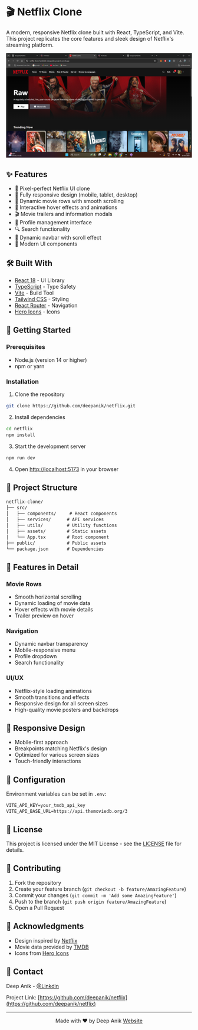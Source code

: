 # 🎬 Netflix Clone

A modern, responsive Netflix clone built with React, TypeScript, and Vite. This project replicates the core features and sleek design of Netflix's streaming platform.

![Netflix Clone](public/preview.png)

## ✨ Features

- 🎯 Pixel-perfect Netflix UI clone
- 📱 Fully responsive design (mobile, tablet, desktop)
- 🎥 Dynamic movie rows with smooth scrolling
- 🔄 Interactive hover effects and animations
- 🎬 Movie trailers and information modals
- 👤 Profile management interface
- 🔍 Search functionality
- 🌙 Dynamic navbar with scroll effect
- 🎨 Modern UI components

## 🛠️ Built With

- [React 18](https://reactjs.org/) - UI Library
- [TypeScript](https://www.typescriptlang.org/) - Type Safety
- [Vite](https://vitejs.dev/) - Build Tool
- [Tailwind CSS](https://tailwindcss.com/) - Styling
- [React Router](https://reactrouter.com/) - Navigation
- [Hero Icons](https://heroicons.com/) - Icons

## 🚀 Getting Started

### Prerequisites

- Node.js (version 14 or higher)
- npm or yarn

### Installation

1. Clone the repository
```bash
git clone https://github.com/deepanik/netflix.git
```

2. Install dependencies
```bash
cd netflix
npm install
```

3. Start the development server
```bash
npm run dev
```

4. Open [http://localhost:5173](http://localhost:5173) in your browser

## 📁 Project Structure

```
netflix-clone/
├── src/
│   ├── components/     # React components
│   ├── services/      # API services
│   ├── utils/         # Utility functions
│   ├── assets/        # Static assets
│   └── App.tsx        # Root component
├── public/            # Public assets
└── package.json       # Dependencies
```

## 🎨 Features in Detail

### Movie Rows
- Smooth horizontal scrolling
- Dynamic loading of movie data
- Hover effects with movie details
- Trailer preview on hover

### Navigation
- Dynamic navbar transparency
- Mobile-responsive menu
- Profile dropdown
- Search functionality

### UI/UX
- Netflix-style loading animations
- Smooth transitions and effects
- Responsive design for all screen sizes
- High-quality movie posters and backdrops

## 📱 Responsive Design

- Mobile-first approach
- Breakpoints matching Netflix's design
- Optimized for various screen sizes
- Touch-friendly interactions

## 🔧 Configuration

Environment variables can be set in `.env`:

```env
VITE_API_KEY=your_tmdb_api_key
VITE_API_BASE_URL=https://api.themoviedb.org/3
```

## 📄 License

This project is licensed under the MIT License - see the [LICENSE](LICENSE) file for details.

## 🤝 Contributing

1. Fork the repository
2. Create your feature branch (`git checkout -b feature/AmazingFeature`)
3. Commit your changes (`git commit -m 'Add some AmazingFeature'`)
4. Push to the branch (`git push origin feature/AmazingFeature`)
5. Open a Pull Request

## 👏 Acknowledgments

- Design inspired by [Netflix](https://netflix.com)
- Movie data provided by [TMDB](https://www.themoviedb.org/)
- Icons from [Hero Icons](https://heroicons.com/)

## 📧 Contact

Deep Anik - [@Linkdin](https://www.linkedin.com/in/laxmi-narayan-pandey/)

Project Link: [https://github.com/deepanik/netflix](https://github.com/deepanik/netflix)

---

<p align="center">Made with ❤️ by Deep Anik <a href="https://deepanik.com">Website</a></p>
